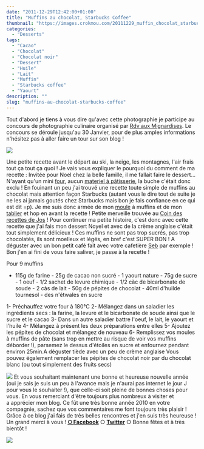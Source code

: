 ```yaml
---
date: "2011-12-29T12:42:00+01:00"
title: "Muffins au chocolat, Starbucks Coffee"
thumbnail: "https://images.crokmou.com/20111229_muffin_chocolat_starbuck_1.jpg"
categories:
  - "Desserts"
tags:
  - "Cacao"
  - "Chocolat"
  - "Chocolat noir"
  - "Dessert"
  - "Huile"
  - "Lait"
  - "Muffin"
  - "Starbucks coffee"
  - "Yaourt"
description: ""
slug: "muffins-au-chocolat-starbucks-coffee"
---
```


Tout d'abord je tiens à vous dire qu'avec cette photographie je participe au concours de photographie culinaire organisé par [Rdv aux Mignardises](http://www.mignardise.fr/archives/2011/12/05/22893212.html). Le concours se déroule jusqu'au 30 Janvier, pour de plus amples informations n'hésitez pas à aller faire un tour sur son blog !

[![](http://1.bp.blogspot.com/-dF2XRHBgaeY/Twldzw9LwDI/AAAAAAAABZo/YsLNLQikeAc/s640/70756530.jpg)](http://www.mignardise.fr/archives/2011/12/05/22893212.html)

Une petite recette avant le départ au ski, la neige, les montagnes, l'air frais tout ça tout ça quoi ! Je vais vous expliquer le pourquoi du comment de ma recette : Invitée pour Noel chez la belle famille, il me fallait faire le dessert... N'ayant qu'un mini [four](http://www.rueducommerce.fr/m/pl/malid:9404136), aucun [materiel à pâtisserie](http://www.rueducommerce.fr/m/pl/malid:12468605), la buche c'était donc exclu ! En fouinant un peu j'ai trouvé une recette toute simple de muffins au chocolat mais attention façon Starbucks (autant vous le dire tout de suite je ne les ai jamais goutés chez Starbucks mais bon je fais confiance en ce qui est dit =p). Je me suis donc armée de mon [moule](http://www.rueducommerce.fr/m/pl/malid:5325292) à muffins et de mon [tablier](http://www.rueducommerce.fr/m/pl/malid:261) et hop en avant la recette ! Petite merveille trouvée au [Coin des recettes de Jos](http://albijos.blogspot.com/2011/11/muffins-au-chocolat-qui-ressemble-ceux.html) ! Pour continuer ma petite histoire, c'est donc avec cette recette que j'ai fais mon dessert Noyel et avec de la crème anglaise c'était tout simplement délicieux ! Ces muffins ne sont pas trop sucrés, pas trop chocolatés, ils sont moelleux et légés, en bref c'est SUPER BON ! A déguster avec un bon petit café fait avec votre cafetière [Seb](http://www.rueducommerce.fr/m/pl/malid:84085) par exemple ! Bon j'en ai fini de vous faire saliver, je passe à la recette !

Pour 9 muffins

- 115g de farine - 25g de cacao non sucré - 1 yaourt nature - 75g de sucre - 1 oeuf - 1/2 sachet de levure chimique - 1/2 càc de bicarbonate de soude - 2 càs de lait - 50g de pépites de chocolat - 40ml d'huilde tournesol - des n'étwales en sucre

1- Préchauffez votre four à 180°C 2- Mélangez dans un saladier les ingrédients secs : la farine, la levure et le bicarbonate de soude ainsi que le sucre et le cacao 3- Dans un autre saladier battre l'oeuf, le lait, le yaourt et l'huile 4- Mélangez à présent les deux préparations entre elles 5- Ajoutez les pépites de chocolat et mélangez de nouveau 6- Remplissez vos moules à muffins de pâte (sans trop en mettre au risque de voir vos muffins déborder !), parsemez le dessus d'étoiles en sucre et enfournez pendant environ 25min.A déguster tiède avec un peu de crème anglaise Vous pouvez également remplacer les pépites de chocolat noir par du chocolat blanc (ou tout simplement des fruits secs)

[![](http://4.bp.blogspot.com/-9QaZbu3FkII/TwnoEBgXDUI/AAAAAAAABaA/XNdmSGhCUWE/s400/_MG_5821.jpg)](http://4.bp.blogspot.com/-9QaZbu3FkII/TwnoEBgXDUI/AAAAAAAABaA/XNdmSGhCUWE/s1600/_MG_5821.jpg) Et vous souhaitant maintenant une bonne et heureuse nouvelle année (oui je sais je suis un peu à l'avance mais je n'aurai pas internet le jour J pour vous le souhaiter !), que celle-ci soit pleine de bonnes choses pour vous. En vous remerciant d'être toujours plus nombreux à visiter et a apprécier mon blog. Ce fût une très bonne année 2010 en votre compagnie, sachez que vos commentaires me font toujours très plaisir ! Grâce à ce blog j'ai fais de très belles rencontres et j'en suis très heureuse ! Un grand merci à vous ! [**○<span style="font-size: xx-small; margin: 0px; outline: 0px; padding: 0px;"><span style="font-family: Arial, Helvetica, sans-serif; margin: 0px; outline: 0px; padding: 0px;"> </span></span>Facebook**](https://www.facebook.com/pages/CroKMou/148093255259077) ○ [**Twitter**](https://twitter.com/Crokmou) ○ Bonne fêtes et à très bientôt !

[![](http://4.bp.blogspot.com/-2bLosyMFac4/TxhFg0sR2dI/AAAAAAAABec/Mzg1OnlXUmM/s1600/Signature+copie.jpg)](http://4.bp.blogspot.com/-2bLosyMFac4/TxhFg0sR2dI/AAAAAAAABec/Mzg1OnlXUmM/s1600/Signature+copie.jpg)